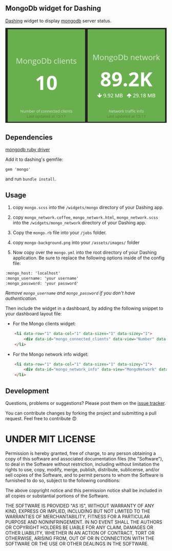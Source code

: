 ## MongoDb widget for Dashing

[Dashing](http://shopify.github.com/dashing) widget to display [mongodb](http://www.mongodb.com/) server status.

![](https://raw.githubusercontent.com/amalfra/dashing-mongo/master/screenshot.png)

## Dependencies

[mongodb ruby driver](https://github.com/mongodb/mongo-ruby-driver)

Add it to dashing's gemfile:

    gem 'mongo'

and run `bundle install`.

## Usage

1. copy `mongo.scss` into the `/widgets/mongo` directory of your Dashing app.

2. copy `mongo_network.coffee`, `mongo_network.html`, `mongo_network.scss` into the `/widgets/mongo_network` directory of your Dashing app.

3. Copy the `mongo.rb` file into your `/jobs` folder.

4. copy `mongo-background.png` into your `/assets/images/` folder

5. Now copy over the `mongo.yml` into the root directory of your Dashing application. Be sure to replace the following options inside of the config file:

```
:mongo_host: 'localhost'
:mongo_username: 'your username'
:mongo_password: 'your password'
```
*Remove ```mongo_username``` and ```mongo_password``` if you don't have authentication.*

Then include the widget in a dashboard, by adding the following snippet to your dashboard layout file:

* For the Mongo clients widget:
```html
    <li data-row="1" data-col="1" data-sizex="1" data-sizey="1">
        <div data-id="mongo_connected_clients" data-view="Number" data-title="MongoDb clients"></div>
    </li>
```

* For the Mongo network info widget:
```html
    <li data-row="1" data-col="1" data-sizex="1" data-sizey="1">
        <div data-id="mongo_network_info" data-view="MongoNetwork" data-title="MongoDb network"></div>
    </li>
```

## Development

Questions, problems or suggestions? Please post them on the [issue tracker](https://github.com/amalfra/dashing-mongo/issues).

You can contribute changes by forking the project and submitting a pull request. Feel free to contribute :heart_eyes:

UNDER MIT LICENSE
=================

Permission is hereby granted, free of charge, to any person obtaining a copy of this software and associated documentation files (the "Software"), to deal in the Software without restriction, including without limitation the rights to use, copy, modify, merge, publish, distribute, sublicense, and/or sell copies of the Software, and to permit persons to whom the Software is furnished to do so, subject to the following conditions:

The above copyright notice and this permission notice shall be included in all copies or substantial portions of the Software.

THE SOFTWARE IS PROVIDED "AS IS", WITHOUT WARRANTY OF ANY KIND, EXPRESS OR IMPLIED, INCLUDING BUT NOT LIMITED TO THE WARRANTIES OF MERCHANTABILITY, FITNESS FOR A PARTICULAR PURPOSE AND NONINFRINGEMENT. IN NO EVENT SHALL THE AUTHORS OR COPYRIGHT HOLDERS BE LIABLE FOR ANY CLAIM, DAMAGES OR OTHER LIABILITY, WHETHER IN AN ACTION OF CONTRACT, TORT OR OTHERWISE, ARISING FROM, OUT OF OR IN CONNECTION WITH THE SOFTWARE OR THE USE OR OTHER DEALINGS IN THE SOFTWARE.
